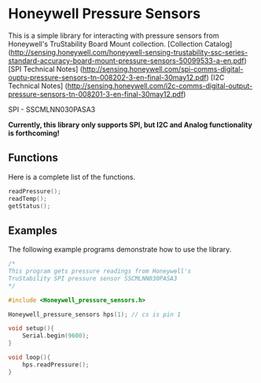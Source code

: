 # Honeywell Pressure Sensors
This is a simple library for interacting with pressure sensors from Honeywell's TruStability Board Mount collection.
[Collection Catalog] (http://sensing.honeywell.com/honeywell-sensing-trustability-ssc-series-standard-accuracy-board-mount-pressure-sensors-50099533-a-en.pdf)
[SPI Technical Notes] (http://sensing.honeywell.com/spi-comms-digital-ouptu-pressure-sensors-tn-008202-3-en-final-30may12.pdf)
[I2C Technical Notes] (http://sensing.honeywell.com/i2c-comms-digital-output-pressure-sensors-tn-008201-3-en-final-30may12.pdf)

SPI - SSCMLNN030PASA3 

__Currently, this library only supports SPI, but I2C and Analog functionality is forthcoming!__

## Functions
Here is a complete list of the functions. 
```cpp
readPressure();
readTemp();
getStatus();
```

## Examples
The following example programs demonstrate how to use the library.  

```cpp
/*
This program gets pressure readings from Honeywell's 
TruStability SPI pressure sensor SSCMLNN030PASA3   
*/

#include <Honeywell_pressure_sensors.h>

Honeywell_pressure_sensors hps(1); // cs is pin 1

void setup(){
    Serial.begin(9600);
}

void loop(){
    hps.readPressure();
}
```
